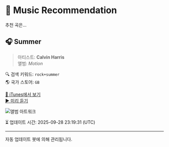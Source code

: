 
# 🎵 Music Recommendation

추천 곡은...

## 🎧 Summer  
> 아티스트: **Calvin Harris**  
> 앨범: _Motion_  

🔍 검색 키워드: `rock+summer`  
🌎 국가 스토어: `GB`

[🔗 iTunes에서 보기](https://music.apple.com/gb/album/summer/922876176?i=922876189&uo=4)  
[▶️ 미리 듣기](https://audio-ssl.itunes.apple.com/itunes-assets/AudioPreview211/v4/dd/84/bb/dd84bb40-8582-1688-99ee-e0e910d07e53/mzaf_13428644382929655820.plus.aac.p.m4a)

![앨범 아트워크](https://is1-ssl.mzstatic.com/image/thumb/Music211/v4/da/50/cc/da50cc80-3515-a38d-369b-0d700ffd249d/886444820448.jpg/100x100bb.jpg)

⏳ 업데이트 시간: 2025-09-28 23:19:31 (UTC)

---
자동 업데이트 봇에 의해 관리됩니다.
